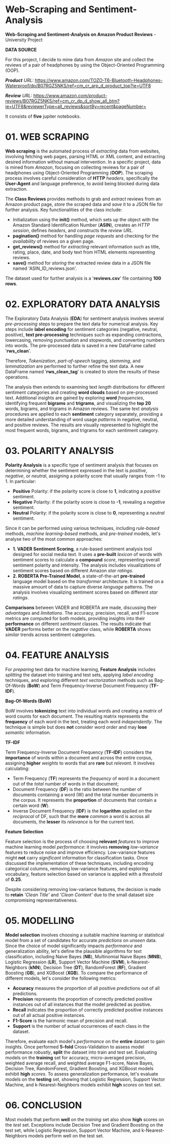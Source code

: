 # Web-Scraping and Sentiment-Analysis
**Web-Scraping and Sentiment-Analysis on Amazon Product Reviews** - University Project

**DATA SOURCE**

For this project, I decide to mine data from *Amazon* site and collect the reviews of a pair of headphones by using the Object-Oriented Programming (OOP).

***Product*** *URL:* https://www.amazon.com/TOZO-T6-Bluetooth-Headphones-Waterproof/dp/B07RGZ5NKS/ref=cm_cr_arp_d_product_top?ie=UTF8 

***Review*** *URL:* https://www.amazon.com/product-reviews/B07RGZ5NKS/ref=cm_cr_dp_d_show_all_btm?ie=UTF8&reviewerType=all_reviews&sortBy=recent&pageNumber=

It consists of **five** jupiter notebooks. 

# 01. WEB SCRAPING
**Web scraping** is the automated process of *extracting* data from websites, involving fetching web pages, parsing HTML or XML content, and extracting desired information without manual intervention. In a specific project, data is mined from *Amazon*, focusing on collecting reviews for a pair of headphones using Object-Oriented Programming (**OOP**). The scraping process involves careful consideration of **HTTP** *headers*, specifically the **User-Agent** and language preference, to avoid being blocked during data extraction.

The **Class Reviews** provides methods to grab and *extract* reviews from an Amazon product page, *store* the scraped data and *save* it to a JSON file for further analysis. Key functionalities of the class include:
* Initialization using the **init()** method, which sets up the object with the Amazon Standard Identification Number (**ASIN**), creates an *HTTP session*, defines *headers*, and constructs the *review URL*.
* **pagination()** method for handling *page requests* and checking for the *availability* of reviews on a given page.
* **get_reviews()** method for *extracting* relevant information such as title, rating, place, date, and body text from HTML elements representing reviews.
* **save()** method for *storing* the extracted review data in a JSON file named 'ASIN_ID_reviews.json'.
  
The dataset used for further analysis is a '**reviews.csv**' file containing **100 rows**.

# 02. EXPLORATORY DATA ANALYSIS
The Exploratory Data Analysis (**EDA**) for sentiment analysis involves several *pre-processing* steps to prepare the text data for numerical analysis. Key steps include **label encoding** for sentiment categories (negative, neutral, positive), **text pre-processing** techniques such as expanding contractions, lowercasing, removing punctuation and stopwords, and converting numbers into words. 
The pre-processed data is saved in a new DataFrame called '**rws_clean**'. 

Therefore, *Tokenization*, *part-of-speech* tagging, *stemming*, and *lemmatization* are performed to further refine the text data. A new DataFrame named '**rws_clean_tag**' is created to store the results of these operations.

The analysis then extends to examining text *length* distributions for different sentiment categories and creating **word clouds** based on pre-processed text. Additional insights are gained by exploring **word** *frequencies*, identifying frequent **bigrams** and **trigrams**, and visualizing the **top 20** words, bigrams, and trigrams in Amazon reviews. The same text *analysis* procedures are applied to each **sentiment** category separately, providing a more detailed understanding of word usage *patterns* in negative, neutral, and positive reviews. The results are visually represented to highlight the most frequent words, bigrams, and trigrams for each sentiment category.

# 03. POLARITY ANALYSIS
**Polarity Analysis** is a specific type of sentiment analysis that focuses on determining whether the sentiment expressed in the text is *positive*, *negative*, or *neutral*, assigning a polarity score that usually ranges from -1 to 1. In particular: 
* **Positive** Polarity: if the polarity score is close to **1**, indicating a *positive* sentiment. 
* **Negative** Polarity: if the polarity score is close to **-1**, revealing a *negative* sentiment. 
* **Neutral** Polarity: if the polarity score is close to **0**, representing a *neutral* sentiment. 

Since it can be performed using various techniques, including *rule-based* methods, *machine learning-based* methods, and *pre-trained* models, let's analyse two of the most common approaches:
* **1. VADER Sentiment Scoring**, a rule-based sentiment analysis tool designed for social media text. It uses a **pre-built** *lexicon* of words with sentiment scores to calculate a **compound** *score*, representing overall sentiment polarity and intensity. The analysis includes visualizations of sentiment scores based on different Amazon *star ratings*.
* **2. ROBERTA Pre-Trained Model**, a state-of-the-art **pre-trained** language model based on the *transformer* architecture. It is trained on a massive amount of data to capture diverse *language* patterns. The analysis involves visualizing sentiment scores based on different *star ratings*.

**Comparisons** between VADER and ROBERTA are made, discussing their *advantages* and *limitations*. The accuracy, precision, recall, and F1-score metrics are computed for both models, providing insights into their **performance** on different *sentiment* classes. The results indicate that **VADER** performs better on the *negative* class, while **ROBERTA** shows *similar* trends across sentiment categories.

# 04. FEATURE ANALYSIS
For *preparing* text data for machine learning, **Feature Analysis** includes *splitting* the dataset into training and test sets, applying *label encoding* techniques, and exploring different *text vectorization* methods such as Bag-Of-Words (**BoW**) and Term Frequency-Inverse Document Frequency (**TF-IDF**).

**Bag-Of-Words (BoW)**

BoW involves **tokenizing** text into individual words and creating a *matrix* of word counts for each document.
The resulting matrix represents the **frequency** of each word in the text, treating each word *independently*.
The technique is simple but does **not** consider word *order* and may **lose** *semantic* information.

**TF-IDF**

Term Frequency-Inverse Document Frequency (**TF-IDF**) considers the **importance** of words within a document and across the entire corpus, assigning **higher** *weights* to words that are **rare** but *relevant*. It involves calculating:
* Term Frequency (**TF**) represents the *frequency* of word in a document out of the *total* number of words in that document;
* Document Frequency (**DF**) is the ratio between the number of documents containing a word (W) and the total number documents in the corpus. It represents the **proportion** of documents that contain a certain word (**W**).
* Inverse Document Frequency (**IDF**) is the **logarithm** applied on the *reciprocal* of DF, such that the **more** *common* a word is across all documents, the **lesser** its *relevance* is for the current text.
  
**Feature Selection**

Feature selection is the process of choosing **relevant** *features* to improve machine learning model *performance*: it involves **removing** *low-variance* features to reduce noise and improve efficiency.
Low-variance features might **not** carry *significant* information for classification tasks. Once discussed the implementation of these techniques, including encoding categorical columns, removing low-variance features, and exploring vocabulary, feature selection based on variance is applied with a *threshold* of **0.25**.

Despite considering removing low-variance features, the decision is made to **retain** *'Clean Title'* and *'Clean Content'* due to the small dataset size compromising representativeness.

# 05. MODELLING
**Model selection** involves choosing a suitable machine learning or statistical model from a set of candidates for accurate *predictions* on *unseen* data.
Since the choice of model significantly impacts *performance* and generalization ability, let's define the plausible algorithms for text classification, including Naive Bayes (**NB**), Multinomial Naive Bayes (**MNB**), Logistic Regression (**LR**), Support Vector Machine (**SVM**), k-Nearest-Neighbors (**kNN**), Decision Tree (**DT**), RandomForest (**RF**), Gradient Boosting (**GB**), and XGBoost (**XGB**).
To compare the performance of different models, let's consider the following metrics:
* **Accuracy** measures the proportion of all positive predictions out of all predictions. 
* **Precision** represents the proportion of correctly predicted positive instances out of all instances that the model predicted as positive.
* **Recall** indicates the proportion of correctly predicted positive instances out of all actual positive instances.
* **F1-Score** is the harmonic mean of precision and recall. 
* **Support** is the number of actual occurrences of each class in the dataset.

Therefore, evaluate each model's *performance* on the **entire** dataset to gain insights. Once performed **5-fold** Cross-Validation to assess model performance *robustly*, **split** the dataset into train and test set. Evaluating models on the **training** set for accuracy, micro-averaged precision, weighted average recall, and weighted average F1-score, Naive Bayes, Decision Tree, RandomForest, Gradient Boosting, and XGBoost models exhibit **high** *scores*. To assess generalization performance, let's evaluate models on the **testing** set, showing that Logistic Regression, Support Vector Machine, and k-Nearest-Neighbors models exhibit **high** *scores* on test set.

# 06. CONCLUSION
Most models that perform **well** on the *training* set also show **high** scores on the *test* set.
Exceptions include Decision Tree and Gradient Boosting on the test set, while Logistic Regression, Support Vector Machine, and k-Nearest-Neighbors models perform well on the test set.
